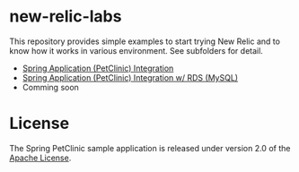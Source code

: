 # new-relic-labs
This repository provides simple examples to start trying New Relic and to know how it works in various environment. See subfolders for detail.

- <a href="https://github.com/ktst79/newrelic-labs-configurations/tree/master/01_petclinic">Spring Application (PetClinic) Integration</a>
- <a href="https://github.com/ktst79/newrelic-labs-configurations/tree/master/02_petclinic_rds">Spring Application (PetClinic) Integration w/ RDS (MySQL)</a>
- Comming soon


# License

The Spring PetClinic sample application is released under version 2.0 of the [Apache License](https://www.apache.org/licenses/LICENSE-2.0).
